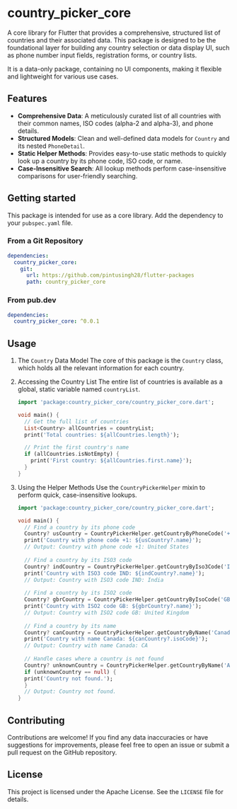 # country_picker_core

A core library for Flutter that provides a comprehensive, structured list of countries and their associated data. This
package is designed to be the foundational layer for building any country selection or data display UI, such as phone
number input fields, registration forms, or country lists.

It is a data-only package, containing no UI components, making it flexible and lightweight for various use cases.

## Features

- **Comprehensive Data**: A meticulously curated list of all countries with their common names, ISO codes (alpha-2 and
  alpha-3), and phone details.
- **Structured Models**: Clean and well-defined data models for `Country` and its nested `PhoneDetail`.
- **Static Helper Methods**: Provides easy-to-use static methods to quickly look up a country by its phone code, ISO
  code, or name.
- **Case-Insensitive Search**: All lookup methods perform case-insensitive comparisons for user-friendly searching.

## Getting started

This package is intended for use as a core library. Add the dependency to your `pubspec.yaml` file.

### From a Git Repository

```yaml
dependencies:
  country_picker_core:
    git:
      url: https://github.com/pintusingh28/flutter-packages
      path: country_picker_core
```

### From pub.dev

```yaml
dependencies:
  country_picker_core: ^0.0.1
```

## Usage

1. The `Country` Data Model
   The core of this package is the `Country` class, which holds all the relevant information for each country.

2. Accessing the Country List
   The entire list of countries is available as a global, static variable named `countryList`.

    ```dart
    import 'package:country_picker_core/country_picker_core.dart';
    
    void main() {
      // Get the full list of countries
      List<Country> allCountries = countryList;
      print('Total countries: ${allCountries.length}');
    
      // Print the first country's name
      if (allCountries.isNotEmpty) {
        print('First country: ${allCountries.first.name}');
      }
    }
    ```

3. Using the Helper Methods
   Use the `CountryPickerHelper` mixin to perform quick, case-insensitive lookups.

    ```dart
    import 'package:country_picker_core/country_picker_core.dart';
    
    void main() {
      // Find a country by its phone code
      Country? usCountry = CountryPickerHelper.getCountryByPhoneCode('+1');
      print('Country with phone code +1: ${usCountry?.name}');
      // Output: Country with phone code +1: United States
      
      // Find a country by its ISO3 code
      Country? indCountry = CountryPickerHelper.getCountryByIso3Code('IND');
      print('Country with ISO3 code IND: ${indCountry?.name}');
      // Output: Country with ISO3 code IND: India
      
      // Find a country by its ISO2 code
      Country? gbrCountry = CountryPickerHelper.getCountryByIsoCode('GB');
      print('Country with ISO2 code GB: ${gbrCountry?.name}');
      // Output: Country with ISO2 code GB: United Kingdom
      
      // Find a country by its name
      Country? canCountry = CountryPickerHelper.getCountryByName('Canada');
      print('Country with name Canada: ${canCountry?.isoCode}');
      // Output: Country with name Canada: CA
      
      // Handle cases where a country is not found
      Country? unknownCountry = CountryPickerHelper.getCountryByName('Atlantis');
      if (unknownCountry == null) {
      print('Country not found.');
      }
      // Output: Country not found.
    }
    ```

## Contributing

Contributions are welcome! If you find any data inaccuracies or have suggestions for improvements, please feel free
to open an issue or submit a pull request on the GitHub repository.

## License

This project is licensed under the Apache License. See the `LICENSE` file for details.
